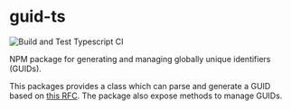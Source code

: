 # guid-ts

![Build and Test Typescript CI](https://github.com/piraces/guid-ts/workflows/Build%20and%20Test%20Typescript%20CI/badge.svg?branch=master)

NPM package for generating and managing globally unique identifiers (GUIDs).

This packages provides a class which can parse and generate a GUID based on [this RFC](https://www.ietf.org/rfc/rfc4122.txt).
The package also expose methods to manage GUIDs.
